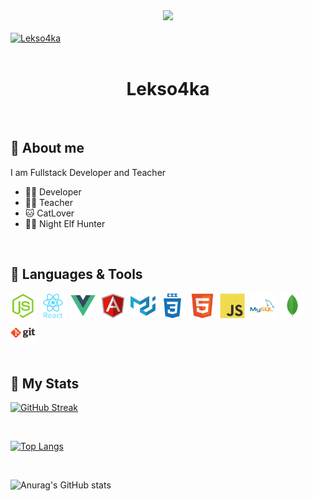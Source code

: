 <div id="header" align="center">
  <img src="https://media.giphy.com/media/GCukKyf32k9B6/giphy.gif?cid=ecf05e47diktpvb9wmr6frcggkjrem1wj1rr67v5dkgz475e&rid=giphy.gif&ct=g" width="100"/>
</div>

<br>

<div id="badges">
  <a href="https://github.com/Lekso4ka">
    <img src="https://img.shields.io/static/v1?label=&message=Main%20Profile&color=blueviolet" alt="Lekso4ka"/>
  </a>
</div>
<div align="center">
    <img src="https://komarev.com/ghpvc/?username=queen-leksa&style=flat-square&color=blueviolet" alt=""/>
    <h1>Lekso4ka</h1>
</div>

<br>

## :purple_heart: About me

I am Fullstack Developer and Teacher

- :woman_technologist: Developer
- :woman_teacher: Teacher
- :cat: CatLover
- :elf_woman: Night Elf Hunter

<br>

## :purple_heart: Languages & Tools

<div>
  <img src="https://github.com/devicons/devicon/blob/master/icons/nodejs/nodejs-original.svg" title="Node.js" alt="Node.js" width="40" height="40"/>&nbsp;
  <img src="https://github.com/devicons/devicon/blob/master/icons/react/react-original-wordmark.svg" title="React" alt="React" width="40" height="40"/>&nbsp;
  <img src="https://github.com/devicons/devicon/blob/master/icons/vuejs/vuejs-original.svg" title="Vue" alt="Vue" width="40" height="40"/>&nbsp;
  <img src="https://github.com/devicons/devicon/blob/master/icons/angularjs/angularjs-original.svg" title="Angular" alt="Angular" width="40" height="40"/>&nbsp;
  <img src="https://github.com/devicons/devicon/blob/master/icons/materialui/materialui-original.svg" title="Material UI" alt="Material UI" width="40" height="40"/>&nbsp;
  <img src="https://github.com/devicons/devicon/blob/master/icons/css3/css3-plain-wordmark.svg"  title="CSS3" alt="CSS" width="40" height="40"/>&nbsp;
  <img src="https://github.com/devicons/devicon/blob/master/icons/html5/html5-original.svg" title="HTML5" alt="HTML" width="40" height="40"/>&nbsp;
  <img src="https://github.com/devicons/devicon/blob/master/icons/javascript/javascript-original.svg" title="JavaScript" alt="JavaScript" width="40" height="40"/>&nbsp;
  <img src="https://github.com/devicons/devicon/blob/master/icons/mysql/mysql-original-wordmark.svg" title="MySQL"  alt="MySQL" width="40" height="40"/>&nbsp;
  <img src="https://github.com/devicons/devicon/blob/master/icons/mongodb/mongodb-original.svg" title="MongoDB" alt="MongoDB" width="40" height="40"/>&nbsp;
  <img src="https://github.com/devicons/devicon/blob/master/icons/git/git-original-wordmark.svg" title="Git" **alt="Git" width="40" height="40"/>
</div>

<br>

## :purple_heart: My Stats

[![GitHub Streak](http://github-readme-streak-stats.herokuapp.com?user=queen-leksa&theme=tokyonight)](https://git.io/streak-stats)

<br>

[![Top Langs](https://github-readme-stats.vercel.app/api/top-langs/?username=queen-leksa&layout=compact&theme=tokyonight)](https://github.com/anuraghazra/github-readme-stats)

<br>

![Anurag's GitHub stats](https://github-readme-stats.vercel.app/api?username=queen-leksa&show_icons=true&theme=tokyonight)

[//]: # (---)

[//]: # (## :purple_heart: Blog Posts)

[//]: # (<!-- BLOG-POST-LIST:START -->)

[//]: # ()
[//]: # (<!-- BLOG-POST-LIST:END -->)
